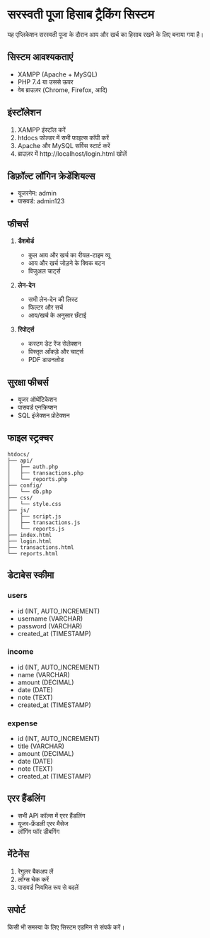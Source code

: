 # सरस्वती पूजा हिसाब ट्रैकिंग सिस्टम

यह एप्लिकेशन सरस्वती पूजा के दौरान आय और खर्च का हिसाब रखने के लिए बनाया गया है।

## सिस्टम आवश्यकताएं

- XAMPP (Apache + MySQL)
- PHP 7.4 या उससे ऊपर
- वेब ब्राउज़र (Chrome, Firefox, आदि)

## इंस्टॉलेशन

1. XAMPP इंस्टॉल करें
2. htdocs फोल्डर में सभी फाइल्स कॉपी करें
3. Apache और MySQL सर्विस स्टार्ट करें
4. ब्राउज़र में http://localhost/login.html खोलें

## डिफ़ॉल्ट लॉगिन क्रेडेंशियल्स

- यूजरनेम: admin
- पासवर्ड: admin123

## फीचर्स

1. **डैशबोर्ड**
   - कुल आय और खर्च का रीयल-टाइम व्यू
   - आय और खर्च जोड़ने के क्विक बटन
   - विजुअल चार्ट्स

2. **लेन-देन**
   - सभी लेन-देन की लिस्ट
   - फिल्टर और सर्च
   - आय/खर्च के अनुसार छँटाई

3. **रिपोर्ट्स**
   - कस्टम डेट रेंज सेलेक्शन
   - विस्तृत आँकड़े और चार्ट्स
   - PDF डाउनलोड

## सुरक्षा फीचर्स

- यूजर ऑथेंटिकेशन
- पासवर्ड एनक्रिप्शन
- SQL इंजेक्शन प्रोटेक्शन

## फाइल स्ट्रक्चर

```
htdocs/
├── api/
│   ├── auth.php
│   ├── transactions.php
│   └── reports.php
├── config/
│   └── db.php
├── css/
│   └── style.css
├── js/
│   ├── script.js
│   ├── transactions.js
│   └── reports.js
├── index.html
├── login.html
├── transactions.html
└── reports.html
```

## डेटाबेस स्कीमा

### users
- id (INT, AUTO_INCREMENT)
- username (VARCHAR)
- password (VARCHAR)
- created_at (TIMESTAMP)

### income
- id (INT, AUTO_INCREMENT)
- name (VARCHAR)
- amount (DECIMAL)
- date (DATE)
- note (TEXT)
- created_at (TIMESTAMP)

### expense
- id (INT, AUTO_INCREMENT)
- title (VARCHAR)
- amount (DECIMAL)
- date (DATE)
- note (TEXT)
- created_at (TIMESTAMP)

## एरर हैंडलिंग

- सभी API कॉल्स में एरर हैंडलिंग
- यूजर-फ्रेंडली एरर मैसेज
- लॉगिंग फॉर डीबगिंग

## मेंटेनेंस

1. रेगुलर बैकअप लें
2. लॉग्स चेक करें
3. पासवर्ड नियमित रूप से बदलें

## सपोर्ट

किसी भी समस्या के लिए सिस्टम एडमिन से संपर्क करें।
